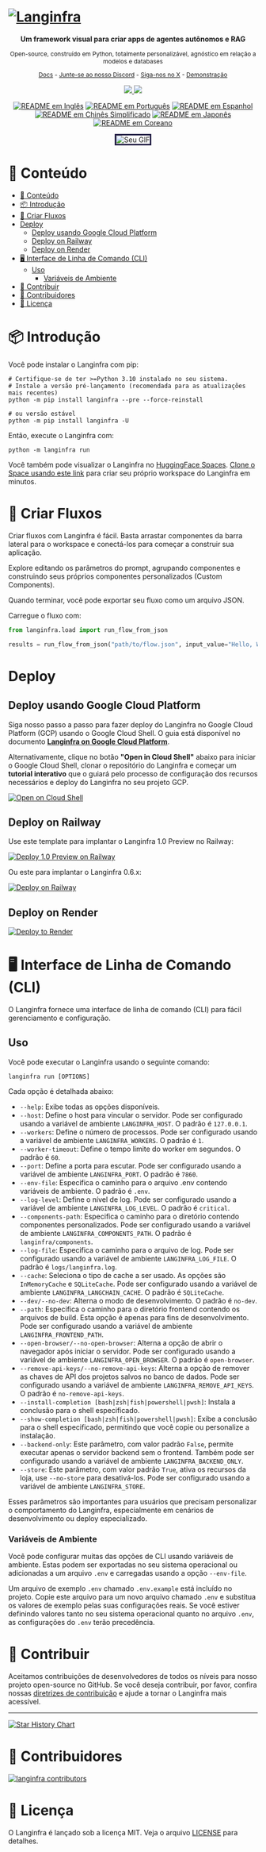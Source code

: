 <!-- markdownlint-disable MD030 -->

# [![Langinfra](./docs/static/img/hero.png)](https://www.langinfra.org)

<p align="center"><strong>
    Um framework visual para criar apps de agentes autônomos e RAG
</strong></p>
<p align="center" style="font-size: 12px;">
    Open-source, construído em Python, totalmente personalizável, agnóstico em relação a modelos e databases
</p>

<p align="center" style="font-size: 12px;">
    <a href="https://docs.langinfra.org" style="text-decoration: underline;">Docs</a> -
    <a href="https://discord.com/invite/EqksyE2EX9" style="text-decoration: underline;">Junte-se ao nosso Discord</a> -
    <a href="https://twitter.com/langinfra" style="text-decoration: underline;">Siga-nos no X</a> -
    <a href="https://huggingface.co/spaces/Langinfra/Langinfra" style="text-decoration: underline;">Demonstração</a>
</p>

<p align="center">
    <a href="https://github.com/khulnasoft/langinfra">
        <img src="https://img.shields.io/github/stars/khulnasoft/langinfra">
    </a>
    <a href="https://discord.com/invite/EqksyE2EX9">
        <img src="https://img.shields.io/discord/1116803230643527710?label=Discord">
    </a>
</p>

<div align="center">
  <a href="./README.md"><img alt="README em Inglês" src="https://img.shields.io/badge/English-d9d9d9"></a>
  <a href="./README.PT.md"><img alt="README em Português" src="https://img.shields.io/badge/Português-d9d9d9"></a>
  <a href="./README.ES.md"><img alt="README em Espanhol" src="https://img.shields.io/badge/Espanhol-d9d9d9"></a>
  <a href="./README.zh_CN.md"><img alt="README em Chinês Simplificado" src="https://img.shields.io/badge/简体中文-d9d9d9"></a>
  <a href="./README.ja.md"><img alt="README em Japonês" src="https://img.shields.io/badge/日本語-d9d9d9"></a>
  <a href="./README.KR.md"><img alt="README em Coreano" src="https://img.shields.io/badge/한국어-d9d9d9"></a>
</div>

<p align="center">
  <img src="./docs/static/img/langinfra_basic_howto.gif" alt="Seu GIF" style="border: 3px solid #211C43;">
</p>

# 📝 Conteúdo

- [📝 Conteúdo](#-conteúdo)
- [📦 Introdução](#-introdução)
- [🎨 Criar Fluxos](#-criar-fluxos)
- [Deploy](#deploy)
  - [Deploy usando Google Cloud Platform](#deploy-usando-google-cloud-platform)
  - [Deploy on Railway](#deploy-on-railway)
  - [Deploy on Render](#deploy-on-render)
- [🖥️ Interface de Linha de Comando (CLI)](#️-interface-de-linha-de-comando-cli)
  - [Uso](#uso)
    - [Variáveis de Ambiente](#variáveis-de-ambiente)
- [👋 Contribuir](#-contribuir)
- [🌟 Contribuidores](#-contribuidores)
- [📄 Licença](#-licença)

# 📦 Introdução

Você pode instalar o Langinfra com pip:

```shell
# Certifique-se de ter >=Python 3.10 instalado no seu sistema.
# Instale a versão pré-lançamento (recomendada para as atualizações mais recentes)
python -m pip install langinfra --pre --force-reinstall

# ou versão estável
python -m pip install langinfra -U
```

Então, execute o Langinfra com:

```shell
python -m langinfra run
```

Você também pode visualizar o Langinfra no [HuggingFace Spaces](https://huggingface.co/spaces/Langinfra/Langinfra). [Clone o Space usando este link](https://huggingface.co/spaces/Langinfra/Langinfra?duplicate=true) para criar seu próprio workspace do Langinfra em minutos.

# 🎨 Criar Fluxos

Criar fluxos com Langinfra é fácil. Basta arrastar componentes da barra lateral para o workspace e conectá-los para começar a construir sua aplicação.

Explore editando os parâmetros do prompt, agrupando componentes e construindo seus próprios componentes personalizados (Custom Components).

Quando terminar, você pode exportar seu fluxo como um arquivo JSON.

Carregue o fluxo com:

```python
from langinfra.load import run_flow_from_json

results = run_flow_from_json("path/to/flow.json", input_value="Hello, World!")
```

# Deploy

## Deploy usando Google Cloud Platform

Siga nosso passo a passo para fazer deploy do Langinfra no Google Cloud Platform (GCP) usando o Google Cloud Shell. O guia está disponível no documento [**Langinfra on Google Cloud Platform**](https://github.com/khulnasoft/langinfra/blob/dev/docs/docs/deployment/gcp-deployment.md).

Alternativamente, clique no botão **"Open in Cloud Shell"** abaixo para iniciar o Google Cloud Shell, clonar o repositório do Langinfra e começar um **tutorial interativo** que o guiará pelo processo de configuração dos recursos necessários e deploy do Langinfra no seu projeto GCP.

[![Open on Cloud Shell](https://gstatic.com/cloudssh/images/open-btn.svg)](https://console.cloud.google.com/cloudshell/open?git_repo=https://github.com/khulnasoft/langinfra&working_dir=scripts/gcp&shellonly=true&tutorial=walkthroughtutorial_spot.md)

## Deploy on Railway

Use este template para implantar o Langinfra 1.0 Preview no Railway:

[![Deploy 1.0 Preview on Railway](https://railway.app/button.svg)](https://railway.app/template/UsJ1uB?referralCode=MnPSdg)

Ou este para implantar o Langinfra 0.6.x:

[![Deploy on Railway](https://railway.app/button.svg)](https://railway.app/template/JMXEWp?referralCode=MnPSdg)

## Deploy on Render

<a href="https://render.com/deploy?repo=https://github.com/khulnasoft/langinfra/tree/dev">
<img src="https://render.com/images/deploy-to-render-button.svg" alt="Deploy to Render" />
</a>

# 🖥️ Interface de Linha de Comando (CLI)

O Langinfra fornece uma interface de linha de comando (CLI) para fácil gerenciamento e configuração.

## Uso

Você pode executar o Langinfra usando o seguinte comando:

```shell
langinfra run [OPTIONS]
```

Cada opção é detalhada abaixo:

- `--help`: Exibe todas as opções disponíveis.
- `--host`: Define o host para vincular o servidor. Pode ser configurado usando a variável de ambiente `LANGINFRA_HOST`. O padrão é `127.0.0.1`.
- `--workers`: Define o número de processos. Pode ser configurado usando a variável de ambiente `LANGINFRA_WORKERS`. O padrão é `1`.
- `--worker-timeout`: Define o tempo limite do worker em segundos. O padrão é `60`.
- `--port`: Define a porta para escutar. Pode ser configurado usando a variável de ambiente `LANGINFRA_PORT`. O padrão é `7860`.
- `--env-file`: Especifica o caminho para o arquivo .env contendo variáveis de ambiente. O padrão é `.env`.
- `--log-level`: Define o nível de log. Pode ser configurado usando a variável de ambiente `LANGINFRA_LOG_LEVEL`. O padrão é `critical`.
- `--components-path`: Especifica o caminho para o diretório contendo componentes personalizados. Pode ser configurado usando a variável de ambiente `LANGINFRA_COMPONENTS_PATH`. O padrão é `langinfra/components`.
- `--log-file`: Especifica o caminho para o arquivo de log. Pode ser configurado usando a variável de ambiente `LANGINFRA_LOG_FILE`. O padrão é `logs/langinfra.log`.
- `--cache`: Seleciona o tipo de cache a ser usado. As opções são `InMemoryCache` e `SQLiteCache`. Pode ser configurado usando a variável de ambiente `LANGINFRA_LANGCHAIN_CACHE`. O padrão é `SQLiteCache`.
- `--dev/--no-dev`: Alterna o modo de desenvolvimento. O padrão é `no-dev`.
- `--path`: Especifica o caminho para o diretório frontend contendo os arquivos de build. Esta opção é apenas para fins de desenvolvimento. Pode ser configurado usando a variável de ambiente `LANGINFRA_FRONTEND_PATH`.
- `--open-browser/--no-open-browser`: Alterna a opção de abrir o navegador após iniciar o servidor. Pode ser configurado usando a variável de ambiente `LANGINFRA_OPEN_BROWSER`. O padrão é `open-browser`.
- `--remove-api-keys/--no-remove-api-keys`: Alterna a opção de remover as chaves de API dos projetos salvos no banco de dados. Pode ser configurado usando a variável de ambiente `LANGINFRA_REMOVE_API_KEYS`. O padrão é `no-remove-api-keys`.
- `--install-completion [bash|zsh|fish|powershell|pwsh]`: Instala a conclusão para o shell especificado.
- `--show-completion [bash|zsh|fish|powershell|pwsh]`: Exibe a conclusão para o shell especificado, permitindo que você copie ou personalize a instalação.
- `--backend-only`: Este parâmetro, com valor padrão `False`, permite executar apenas o servidor backend sem o frontend. Também pode ser configurado usando a variável de ambiente `LANGINFRA_BACKEND_ONLY`.
- `--store`: Este parâmetro, com valor padrão `True`, ativa os recursos da loja, use `--no-store` para desativá-los. Pode ser configurado usando a variável de ambiente `LANGINFRA_STORE`.

Esses parâmetros são importantes para usuários que precisam personalizar o comportamento do Langinfra, especialmente em cenários de desenvolvimento ou deploy especializado.

### Variáveis de Ambiente

Você pode configurar muitas das opções de CLI usando variáveis de ambiente. Estas podem ser exportadas no seu sistema operacional ou adicionadas a um arquivo `.env` e carregadas usando a opção `--env-file`.

Um arquivo de exemplo `.env` chamado `.env.example` está incluído no projeto. Copie este arquivo para um novo arquivo chamado `.env` e substitua os valores de exemplo pelas suas configurações reais. Se você estiver definindo valores tanto no seu sistema operacional quanto no arquivo `.env`, as configurações do `.env` terão precedência.

# 👋 Contribuir

Aceitamos contribuições de desenvolvedores de todos os níveis para nosso projeto open-source no GitHub. Se você deseja contribuir, por favor, confira nossas [diretrizes de contribuição](./CONTRIBUTING.md) e ajude a tornar o Langinfra mais acessível.

---

[![Star History Chart](https://api.star-history.com/svg?repos=khulnasoft/langinfra&type=Timeline)](https://star-history.com/#khulnasoft/langinfra&Date)

# 🌟 Contribuidores

[![langinfra contributors](https://contrib.rocks/image?repo=khulnasoft/langinfra)](https://github.com/khulnasoft/langinfra/graphs/contributors)

# 📄 Licença

O Langinfra é lançado sob a licença MIT. Veja o arquivo [LICENSE](LICENSE) para detalhes.
